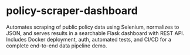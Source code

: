 # policy-scraper-dashboard
Automates scraping of public policy data using Selenium, normalizes to JSON, and serves results in a searchable Flask dashboard with REST API. Includes Docker deployment, auth, automated tests, and CI/CD for a complete end-to-end data pipeline demo.

